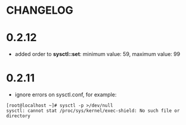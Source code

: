 # CHANGELOG

# 0.2.12

*  added order to **sysctl::set**: minimum value: 59, maximum value: 99

# 0.2.11

* ignore errors on sysctl.conf, for example:

```
[root@localhost ~]# sysctl -p >/dev/null
sysctl: cannot stat /proc/sys/kernel/exec-shield: No such file or directory
```
